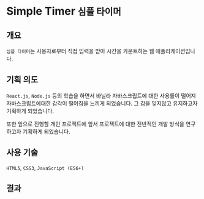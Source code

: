 # Simple Timer <small>심플 타이머</small>

## 개요
`심플 타이머`는 사용자로부터 직접 입력을 받아 시간을 카운트하는 웹 애플리케이션입니다.

## 기획 의도
`React.js`, `Node.js` 등의 학습을 하면서 바닐라 자바스크립트에 대한 사용률이 떨어져 자바스크립트에대한
감각이 떨어짐을 느끼게 되었습니다. 그 감을 잊지않고 유지하고자 기획하게 되었습니다.

또한 앞으로 진행할 개인 프로젝트에 앞서 프로젝트에 대한 전반적인 개발 방식을 연구하고자 기획하게 되었습니다.

## 사용 기술
`HTML5`, `CSS3`, `JavaScript (ES6+)`

## 결과
